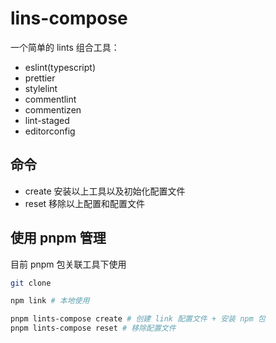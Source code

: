 # lins-compose

一个简单的 lints 组合工具：

- eslint(typescript)
- prettier
- stylelint
- commentlint
- commentizen
- lint-staged
- editorconfig

## 命令

- create 安装以上工具以及初始化配置文件
- reset 移除以上配置和配置文件

## 使用 pnpm 管理

目前 pnpm 包关联工具下使用

```sh
git clone

npm link # 本地使用

pnpm lints-compose create # 创建 link 配置文件 + 安装 npm 包
pnpm lints-compose reset # 移除配置文件
```
